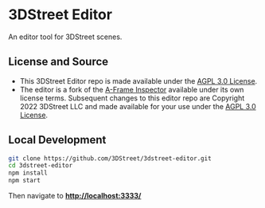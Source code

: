 # 3DStreet Editor

An editor tool for 3DStreet scenes.

## License and Source
* This 3DStreet Editor repo is made available under the [AGPL 3.0 License](LICENSE).
* The editor is a fork of the [A-Frame Inspector]() available under its own license terms. Subsequent changes to this editor repo are Copyright 2022 3DStreet LLC and made available for your use under the [AGPL 3.0 License](LICENSE).

## Local Development

```bash
git clone https://github.com/3DStreet/3dstreet-editor.git
cd 3dstreet-editor
npm install
npm start
```

Then navigate to __[http://localhost:3333/](http://localhost:3333/)__
